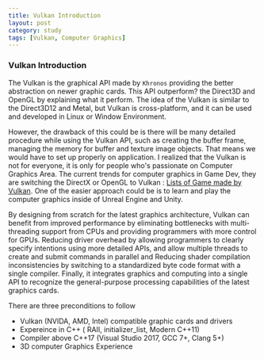 ```yaml
---
title: Vulkan Introduction
layout: post
category: study
tags: [Vulkan, Computer Graphics]
---
```


### Vulkan Introduction
The Vulkan is the graphical API made by `Khronos` providing the better abstraction on newer graphic cards. This API outperform? the Direct3D and OpenGL by explaining what it perform. The idea of the Vulkan is similar to the Direct3D12 and Metal, but Vulkan is cross-platform, and it can be used and developed in Linux or Window Environment.

However, the drawback of this could be is there will be many detailed procedure while using the Vulkan API, such as creating the buffer frame, managing the memory for buffer and texture image objects. That means we would have to set up properly on application. I realized that the Vulkan is not for everyone, it is only for people who's passionate on Computer Graphics Area. The current trends for computer graphics in Game Dev, they are switching the DirectX or OpenGL to Vulkan : [Lists of Game made by Vulkan](https://www.vulkan.org/made-with-vulkan). One of the easier approach could be is to learn and play the computer graphics inside of Unreal Engine and Unity.

By designing from scratch for the latest graphics architecture, Vulkan can benefit from improved performance by eliminating bottlenecks with multi-threading support from CPUs and providing programmers with more control for GPUs. Reducing driver overhead by allowing programmers to clearly specify intentions using more detailed APIs, and allow multiple threads to create and submit commands in parallel and Reducing shader compilation inconsistencies by switching to a standardized byte code format with a single compiler. Finally, it integrates graphics and computing into a single API to recognize the general-purpose processing capabilities of the latest graphics cards.

There are three preconditions to follow
* Vulkan (NVIDA, AMD, Intel) compatible graphic cards and drivers
* Expereince in C++ ( RAII, initializer_list, Modern C++11)
* Compiler above C++17 (Visual Studio 2017, GCC 7+, Clang 5+)
* 3D computer Graphics Experience
